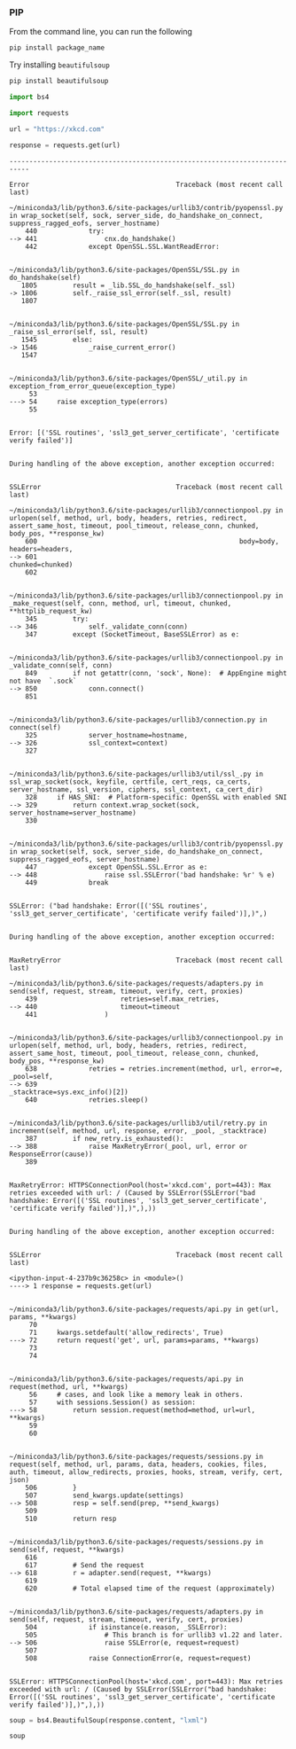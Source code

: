
### PIP

From the command line, you can run the following

```bash
pip install package_name
```

Try installing `beautifulsoup`

```bash
pip install beautifulsoup
```


```python
import bs4
```


```python
import requests
```


```python
url = "https://xkcd.com"
```


```python
response = requests.get(url)
```


    ---------------------------------------------------------------------------

    Error                                     Traceback (most recent call last)

    ~/miniconda3/lib/python3.6/site-packages/urllib3/contrib/pyopenssl.py in wrap_socket(self, sock, server_side, do_handshake_on_connect, suppress_ragged_eofs, server_hostname)
        440             try:
    --> 441                 cnx.do_handshake()
        442             except OpenSSL.SSL.WantReadError:


    ~/miniconda3/lib/python3.6/site-packages/OpenSSL/SSL.py in do_handshake(self)
       1805         result = _lib.SSL_do_handshake(self._ssl)
    -> 1806         self._raise_ssl_error(self._ssl, result)
       1807


    ~/miniconda3/lib/python3.6/site-packages/OpenSSL/SSL.py in _raise_ssl_error(self, ssl, result)
       1545         else:
    -> 1546             _raise_current_error()
       1547


    ~/miniconda3/lib/python3.6/site-packages/OpenSSL/_util.py in exception_from_error_queue(exception_type)
         53
    ---> 54     raise exception_type(errors)
         55


    Error: [('SSL routines', 'ssl3_get_server_certificate', 'certificate verify failed')]


    During handling of the above exception, another exception occurred:


    SSLError                                  Traceback (most recent call last)

    ~/miniconda3/lib/python3.6/site-packages/urllib3/connectionpool.py in urlopen(self, method, url, body, headers, retries, redirect, assert_same_host, timeout, pool_timeout, release_conn, chunked, body_pos, **response_kw)
        600                                                   body=body, headers=headers,
    --> 601                                                   chunked=chunked)
        602


    ~/miniconda3/lib/python3.6/site-packages/urllib3/connectionpool.py in _make_request(self, conn, method, url, timeout, chunked, **httplib_request_kw)
        345         try:
    --> 346             self._validate_conn(conn)
        347         except (SocketTimeout, BaseSSLError) as e:


    ~/miniconda3/lib/python3.6/site-packages/urllib3/connectionpool.py in _validate_conn(self, conn)
        849         if not getattr(conn, 'sock', None):  # AppEngine might not have  `.sock`
    --> 850             conn.connect()
        851


    ~/miniconda3/lib/python3.6/site-packages/urllib3/connection.py in connect(self)
        325             server_hostname=hostname,
    --> 326             ssl_context=context)
        327


    ~/miniconda3/lib/python3.6/site-packages/urllib3/util/ssl_.py in ssl_wrap_socket(sock, keyfile, certfile, cert_reqs, ca_certs, server_hostname, ssl_version, ciphers, ssl_context, ca_cert_dir)
        328     if HAS_SNI:  # Platform-specific: OpenSSL with enabled SNI
    --> 329         return context.wrap_socket(sock, server_hostname=server_hostname)
        330


    ~/miniconda3/lib/python3.6/site-packages/urllib3/contrib/pyopenssl.py in wrap_socket(self, sock, server_side, do_handshake_on_connect, suppress_ragged_eofs, server_hostname)
        447             except OpenSSL.SSL.Error as e:
    --> 448                 raise ssl.SSLError('bad handshake: %r' % e)
        449             break


    SSLError: ("bad handshake: Error([('SSL routines', 'ssl3_get_server_certificate', 'certificate verify failed')],)",)


    During handling of the above exception, another exception occurred:


    MaxRetryError                             Traceback (most recent call last)

    ~/miniconda3/lib/python3.6/site-packages/requests/adapters.py in send(self, request, stream, timeout, verify, cert, proxies)
        439                     retries=self.max_retries,
    --> 440                     timeout=timeout
        441                 )


    ~/miniconda3/lib/python3.6/site-packages/urllib3/connectionpool.py in urlopen(self, method, url, body, headers, retries, redirect, assert_same_host, timeout, pool_timeout, release_conn, chunked, body_pos, **response_kw)
        638             retries = retries.increment(method, url, error=e, _pool=self,
    --> 639                                         _stacktrace=sys.exc_info()[2])
        640             retries.sleep()


    ~/miniconda3/lib/python3.6/site-packages/urllib3/util/retry.py in increment(self, method, url, response, error, _pool, _stacktrace)
        387         if new_retry.is_exhausted():
    --> 388             raise MaxRetryError(_pool, url, error or ResponseError(cause))
        389


    MaxRetryError: HTTPSConnectionPool(host='xkcd.com', port=443): Max retries exceeded with url: / (Caused by SSLError(SSLError("bad handshake: Error([('SSL routines', 'ssl3_get_server_certificate', 'certificate verify failed')],)",),))


    During handling of the above exception, another exception occurred:


    SSLError                                  Traceback (most recent call last)

    <ipython-input-4-237b9c36258c> in <module>()
    ----> 1 response = requests.get(url)


    ~/miniconda3/lib/python3.6/site-packages/requests/api.py in get(url, params, **kwargs)
         70
         71     kwargs.setdefault('allow_redirects', True)
    ---> 72     return request('get', url, params=params, **kwargs)
         73
         74


    ~/miniconda3/lib/python3.6/site-packages/requests/api.py in request(method, url, **kwargs)
         56     # cases, and look like a memory leak in others.
         57     with sessions.Session() as session:
    ---> 58         return session.request(method=method, url=url, **kwargs)
         59
         60


    ~/miniconda3/lib/python3.6/site-packages/requests/sessions.py in request(self, method, url, params, data, headers, cookies, files, auth, timeout, allow_redirects, proxies, hooks, stream, verify, cert, json)
        506         }
        507         send_kwargs.update(settings)
    --> 508         resp = self.send(prep, **send_kwargs)
        509
        510         return resp


    ~/miniconda3/lib/python3.6/site-packages/requests/sessions.py in send(self, request, **kwargs)
        616
        617         # Send the request
    --> 618         r = adapter.send(request, **kwargs)
        619
        620         # Total elapsed time of the request (approximately)


    ~/miniconda3/lib/python3.6/site-packages/requests/adapters.py in send(self, request, stream, timeout, verify, cert, proxies)
        504             if isinstance(e.reason, _SSLError):
        505                 # This branch is for urllib3 v1.22 and later.
    --> 506                 raise SSLError(e, request=request)
        507
        508             raise ConnectionError(e, request=request)


    SSLError: HTTPSConnectionPool(host='xkcd.com', port=443): Max retries exceeded with url: / (Caused by SSLError(SSLError("bad handshake: Error([('SSL routines', 'ssl3_get_server_certificate', 'certificate verify failed')],)",),))



```python
soup = bs4.BeautifulSoup(response.content, "lxml")
```


```python
soup
```
